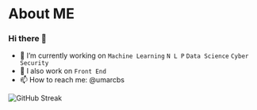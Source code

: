# About ME

### Hi there 👋

- 🔭 I’m currently working on `Machine Learning` `N L P` `Data Science` `Cyber Security` 
- 🌱 I also work on `Front End`
- 📫 How to reach me: @umarcbs





![GitHub Streak](https://github-readme-streak-stats.herokuapp.com/?user=umarcbs&theme=dark)


